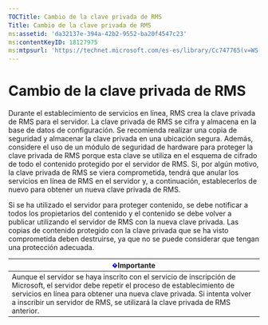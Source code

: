 ```yaml
---
TOCTitle: Cambio de la clave privada de RMS
Title: Cambio de la clave privada de RMS
ms:assetid: 'da32137e-394a-42b2-9552-ba20f4547c23'
ms:contentKeyID: 18127975
ms:mtpsurl: 'https://technet.microsoft.com/es-es/library/Cc747765(v=WS.10)'
---
```


Cambio de la clave privada de RMS
=================================

Durante el establecimiento de servicios en línea, RMS crea la clave privada de RMS para el servidor. La clave privada de RMS se cifra y almacena en la base de datos de configuración. Se recomienda realizar una copia de seguridad y almacenar la clave privada en una ubicación segura. Además, considere el uso de un módulo de seguridad de hardware para proteger la clave privada de RMS porque esta clave se utiliza en el esquema de cifrado de todo el contenido protegido por el servidor de RMS. Si, por algún motivo, la clave privada de RMS se viera comprometida, tendrá que anular los servicios en línea de RMS en el servidor y, a continuación, establecerlos de nuevo para obtener un nueva clave privada de RMS.

Si se ha utilizado el servidor para proteger contenido, se debe notificar a todos los propietarios del contenido y el contenido se debe volver a publicar utilizando el servidor de RMS con la nueva clave privada. Las copias de contenido protegido con la clave privada que se ha visto comprometida deben destruirse, ya que no se puede considerar que tengan una protección adecuada.

| ![](images/Cc747765.Important(WS.10).gif)Importante                                                                                                                                                                                                                     |
|------------------------------------------------------------------------------------------------------------------------------------------------------------------------------------------------------------------------------------------------------------------------------------------------------|
| Aunque el servidor se haya inscrito con el servicio de inscripción de Microsoft, el servidor debe repetir el proceso de establecimiento de servicios en línea para obtener una nueva clave privada. Si intenta volver a inscribir un servidor de RMS, se utilizará la clave privada de RMS anterior. |
